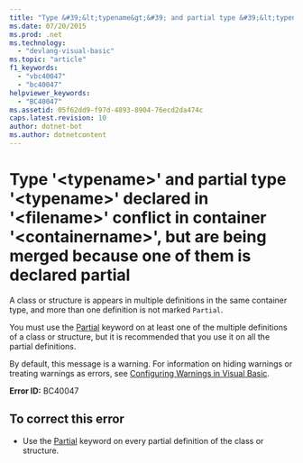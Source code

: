 ```yaml
---
title: "Type &#39;&lt;typename&gt;&#39; and partial type &#39;&lt;typename&gt;&#39; declared in &#39;&lt;filename&gt;&#39; conflict in container &#39;&lt;containername&gt;&#39;, but are being merged because one of them is declared partial"
ms.date: 07/20/2015
ms.prod: .net
ms.technology: 
  - "devlang-visual-basic"
ms.topic: "article"
f1_keywords: 
  - "vbc40047"
  - "bc40047"
helpviewer_keywords: 
  - "BC40047"
ms.assetid: 05f62dd9-f97d-4893-8904-76ecd2da474c
caps.latest.revision: 10
author: dotnet-bot
ms.author: dotnetcontent
---
```

# Type &#39;&lt;typename&gt;&#39; and partial type &#39;&lt;typename&gt;&#39; declared in &#39;&lt;filename&gt;&#39; conflict in container &#39;&lt;containername&gt;&#39;, but are being merged because one of them is declared partial
A class or structure is appears in multiple definitions in the same container type, and more than one definition is not marked `Partial`.  
  
 You must use the [Partial](../../visual-basic/language-reference/modifiers/partial.md) keyword on at least one of the multiple definitions of a class or structure, but it is recommended that you use it on all the partial definitions.  
  
 By default, this message is a warning. For information on hiding warnings or treating warnings as errors, see [Configuring Warnings in Visual Basic](/visualstudio/ide/configuring-warnings-in-visual-basic).  
  
 **Error ID:** BC40047  
  
## To correct this error  
  
-   Use the [Partial](../../visual-basic/language-reference/modifiers/partial.md) keyword on every partial definition of the class or structure.
